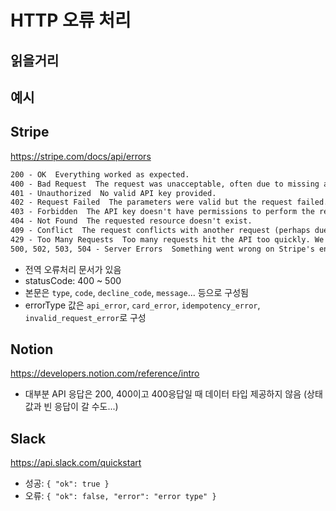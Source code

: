 # HTTP 오류 처리

## 읽을거리

## 예시

## Stripe

<https://stripe.com/docs/api/errors>

```txt
200 - OK  Everything worked as expected.
400 - Bad Request  The request was unacceptable, often due to missing a required parameter.
401 - Unauthorized  No valid API key provided.
402 - Request Failed  The parameters were valid but the request failed.
403 - Forbidden  The API key doesn't have permissions to perform the request.
404 - Not Found  The requested resource doesn't exist.
409 - Conflict  The request conflicts with another request (perhaps due to using the same idempotent key).
429 - Too Many Requests  Too many requests hit the API too quickly. We recommend an exponential backoff of your requests.
500, 502, 503, 504 - Server Errors  Something went wrong on Stripe's end. (These are rare.)
```

- 전역 오류처리 문서가 있음
- statusCode: 400 ~ 500
- 본문은 `type`, `code`, `decline_code`, `message`... 등으로 구성됨
- errorType 값은 `api_error`, `card_error`, `idempotency_error`, `invalid_request_error`로 구성

## Notion

<https://developers.notion.com/reference/intro>

- 대부분 API 응답은 200, 400이고 400응답일 때 데이터 타입 제공하지 않음 (상태값과 빈 응답이 갈 수도...)

## Slack

<https://api.slack.com/quickstart>

- 성공: `{ "ok": true }`
- 오류: `{ "ok": false, "error": "error type" }`
